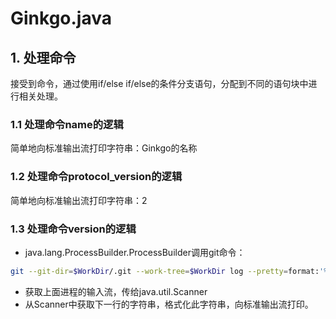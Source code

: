 # Ginkgo.java

## 1. 处理命令

接受到命令，通过使用if/else if/else的条件分支语句，分配到不同的语句块中进行相关处理。

### 1.1 处理命令name的逻辑

简单地向标准输出流打印字符串：Ginkgo的名称

### 1.2 处理命令protocol_version的逻辑

简单地向标准输出流打印字符串：2

### 1.3 处理命令version的逻辑

* java.lang.ProcessBuilder.ProcessBuilder调用git命令：
```bash
git --git-dir=$WorkDir/.git --work-tree=$WorkDir log --pretty=format:'%H' -n 1
```

* 获取上面进程的输入流，传给java.util.Scanner
* 从Scanner中获取下一行的字符串，格式化此字符串，向标准输出流打印。

